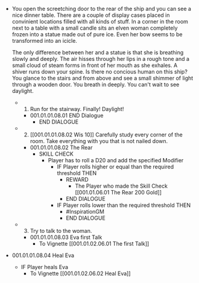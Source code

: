 - You open the screetching door to the rear of the ship and you can see a nice dinner table. There are a couple of display cases placed in convinient locations filled with all kinds of stuff. In a corner in the room next to a table with a small candle sits an elven woman completely frozen into a statue made out of pure ice. Even her bow seems to be transformed into an icicle. 
  
  The only difference between her and a statue is that she is breathing slowly and deeply. The air hisses through her lips in a rough tone and a small cloud of steam forms in front of her mouth as she exhales. A shiver runs down your spine. Is there no concious human on this ship? You glance to the stairs and from above and see a small shimmer of light through a wooden door. You breath in deeply. You can't wait to see daylight.
	- 1. Run for the stairway. Finally! Daylight!
		- 001.01.01.08.01 END Dialogue
			- END DIALOGUE
	- 2. [[001.01.01.08.02 Wis 10]] Carefully study every corner of the room. Take everything with you that is not nailed down.
		- 001.01.01.08.02 The Rear
			- SKILL CHECK
				- Player has to roll a D20 and add the specified Modifier
					- IF Player rolls higher or equal than the required threshold THEN
						- REWARD
							- The Player who made the Skill Check [[001.01.06.01 The Rear 200 Gold]]
						- END DIALOGUE
					- IF Player rolls lower than the required threshold THEN
						- #InspirationGM
						- END DIALOGUE
	- 3. Try to talk to the woman.
		- 001.01.01.08.03 Eva first Talk
			- To Vignette [[001.01.02.06.01 The first Talk]]
- 001.01.01.08.04 Heal Eva
	- IF Player heals Eva
		- To Vignette [[001.01.02.06.02 Heal Eva]]